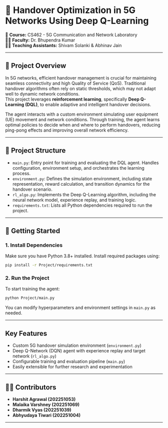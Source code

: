 
# 📡 Handover Optimization in 5G Networks Using Deep Q-Learning

🧾 **Course:** CS462 - 5G Communication and Network Laboratory  
👨‍🏫 **Faculty:** Dr. Bhupendra Kumar  
🧑‍🏫 **Teaching Assistants:** Shivam Solanki & Abhinav Jain

---

## 📘 Project Overview

In 5G networks, efficient handover management is crucial for maintaining seamless connectivity and high Quality of Service (QoS). Traditional handover algorithms often rely on static thresholds, which may not adapt well to dynamic network conditions.  
This project leverages **reinforcement learning**, specifically **Deep Q-Learning (DQL)**, to enable adaptive and intelligent handover decisions.

The agent interacts with a custom environment simulating user equipment (UE) movement and network conditions. Through training, the agent learns optimal policies to decide when and where to perform handovers, reducing ping-pong effects and improving overall network efficiency.

---

## 📂 Project Structure

- `main.py`: Entry point for training and evaluating the DQL agent. Handles configuration, environment setup, and orchestrates the learning process.
- `environment.py`: Defines the simulation environment, including state representation, reward calculation, and transition dynamics for the handover scenario.
- `rl_algo.py`: Implements the Deep Q-Learning algorithm, including the neural network model, experience replay, and training logic.
- `requirements.txt`: Lists all Python dependencies required to run the project.

---

## 🚀 Getting Started

### 1. Install Dependencies

Make sure you have Python 3.8+ installed. Install required packages using:

```bash
pip install -r Project/requirements.txt
```

### 2. Run the Project

To start training the agent:

```bash
python Project/main.py
```

You can modify hyperparameters and environment settings in `main.py` as needed.

---

## Key Features

- Custom 5G handover simulation environment (`environment.py`)
- Deep Q-Network (DQN) agent with experience replay and target network (`rl_algo.py`)
- Configurable training and evaluation pipeline (`main.py`)
- Easily extensible for further research and experimentation

---


## 🙋‍♂️ Contributors

- **Harshit Agrawal (202251053)**
- **Malaika Varshney (202251069)**
- **Dharmik Vyas (202251039)**
- **Abhyudaya Tiwari (202251004)**

---